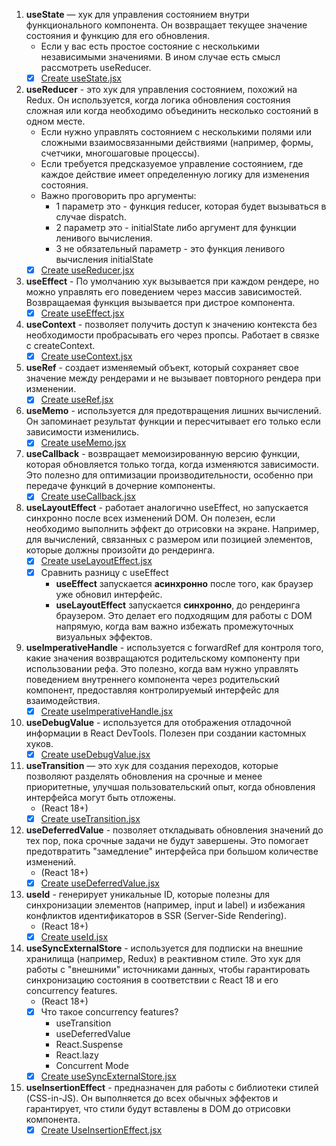 
1. **useState** — хук для управления состоянием внутри функционального компонента. Он возвращает текущее значение 
состояния и функцию для его обновления.
   - Если у вас есть простое состояние с несколькими независимыми значениями. В ином случае есть смысл рассмотреть 
   useReducer.
   - [x] [Create useState.jsx](./demo/src/components/CounterUseState.jsx)
2. **useReducer** - это хук для управления состоянием, похожий на Redux. Он используется, когда логика обновления
   состояния сложная или когда необходимо объединить несколько состояний в одном месте.
   - Если нужно управлять состоянием с несколькими полями или сложными взаимосвязанными действиями (например, формы, 
   счетчики, многошаговые процессы).
   - Если требуется предсказуемое управление состоянием, где каждое действие имеет определенную логику для изменения 
   состояния.
   - Важно проговорить про аргументы:
     - 1 параметр это - функция reducer, которая будет вызываться в случае dispatch.
     - 2 параметр это - initialState либо аргумент для функции ленивого вычисления.
     - 3 не обязательный параметр - это функция ленивого вычисления initialState
   - [x] [Create useReducer.jsx](./demo/src/components/FormUseReducer.jsx)
3. **useEffect** - По умолчанию хук вызывается при каждом рендере, но можно управлять его поведением через массив 
зависимостей. Возвращаемая функция вызывается при дистрое компонента.
   - [x] [Create useEffect.jsx](./demo/src/components/CounterUseEffect.jsx)
4. **useContext** - позволяет получить доступ к значению контекста без необходимости пробрасывать его через пропсы.
Работает в связке с createContext.
   - [x] [Create useContext.jsx](./demo/src/components/ThemeUseContext.jsx)
5. **useRef** - создает изменяемый объект, который сохраняет свое значение между рендерами и не вызывает повторного 
рендера при изменении.
   - [x] [Create useRef.jsx](./demo/src/components/InputUseRef.jsx)
6. **useMemo** - используется для предотвращения лишних вычислений. Он запоминает результат функции и пересчитывает 
его только если зависимости изменились.
   - [x] [Create useMemo.jsx](./demo/src/components/ExpensiveCalculationUseMemo.jsx)
7. **useCallback** - возвращает мемоизированную версию функции, которая обновляется только тогда, когда изменяются 
зависимости. Это полезно для оптимизации производительности, особенно при передаче функций в дочерние компоненты.
   - [x] [Create useCallback.jsx](./demo/src/components/CounterUseCallback.jsx)
8. **useLayoutEffect** - работает аналогично useEffect, но запускается синхронно после всех изменений DOM. Он полезен, 
если необходимо выполнить эффект до отрисовки на экране. Например, для вычислений, связанных с размером или позицией 
элементов, которые должны произойти до рендеринга.
   - [x] [Create useLayoutEffect.jsx](./demo/src/components/WidthUseLayoutEffect.jsx)
   - [x] Сравнить разницу с useEffect
     - **useEffect** запускается **асинхронно** после того, как браузер уже обновил интерфейс.
     - **useLayoutEffect** запускается **синхронно**, до рендеринга браузером. Это делает его подходящим для 
     работы с DOM напрямую, когда вам важно избежать промежуточных визуальных эффектов.
9. **useImperativeHandle** - используется с forwardRef для контроля того, какие значения возвращаются родительскому 
компоненту при использовании рефа. Это полезно, когда вам нужно управлять поведением внутреннего компонента через 
родительский компонент, предоставляя контролируемый интерфейс для взаимодействия.
   - [x] [Create useImperativeHandle.jsx](./demo/src/components/ParentUseImperativeHandle.jsx)
10. **useDebugValue** - используется для отображения отладочной информации в React DevTools. Полезен при создании 
кастомных хуков.
    - [x] [Create useDebugValue.jsx](./demo/src/components/CustomHookUseDebugValue.jsx)
11. **useTransition** — это хук для создания переходов, которые позволяют разделять обновления на срочные и менее 
приоритетные, улучшая пользовательский опыт, когда обновления интерфейса могут быть отложены.
    - (React 18+)
    - [x] [Create useTransition.jsx](./demo/src/components/ListUseTransition.jsx)
12. **useDeferredValue** - позволяет откладывать обновления значений до тех пор, пока срочные задачи не будут 
завершены. Это помогает предотвратить "замедление" интерфейса при большом количестве изменений.
    - (React 18+)
    - [x] [Create useDeferredValue.jsx](./demo/src/components/ListUseDeferredValue.jsx)
13. **useId** - генерирует уникальные ID, которые полезны для синхронизации элементов (например, input и label) и 
избежания конфликтов идентификаторов в SSR (Server-Side Rendering).
    - (React 18+)
    - [x] [Create useId.jsx](./demo/src/components/FormUseId.jsx)
14. **useSyncExternalStore** - используется для подписки на внешние хранилища (например, Redux) в реактивном стиле. 
Это хук для работы с "внешними" источниками данных, чтобы гарантировать синхронизацию состояния в соответствии с 
React 18 и его concurrency features.
    - (React 18+)
    - [x] Что такое concurrency features?
      - useTransition
      - useDeferredValue
      - React.Suspense
      - React.lazy
      - Concurrent Mode
    - [x] [Create useSyncExternalStore.jsx](./demo/src/components/ResizableUseSyncExternalStore.jsx)
15. **useInsertionEffect** - предназначен для работы с библиотеки стилей (CSS-in-JS). Он выполняется до всех обычных 
эффектов и гарантирует, что стили будут вставлены в DOM до отрисовки компонента.
    - [x] [Create UseInsertionEffect.jsx](./demo/src/components/BlockUseInsertionEffect.jsx)